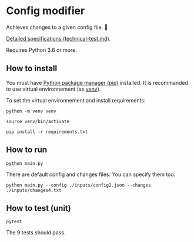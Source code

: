 # Config modifier

Achieves changes to a given config file. :rocket:

[Detailed specifications (technical-test.md)](technical-test.md).

Requires Python 3.6 or more.

## How to install


You must have [Python package manager (pip)](https://pypi.org/project/pip/) installed. It is recommanded to use virtual environnement (as [venv](https://docs.python.org/3/library/venv.html)).

To set the virtual environnement and install requirements:

```
python -m venv venv

source venv/bin/activate

pip install -r requirements.txt
```

## How to run

```
python main.py
```

There are default config and changes files. You can specify them too.

```
python main.py --config ./inputs/config2.json --changes ./inputs/changes4.txt
```



## How to test (unit)

```
pytest
```

The 9 tests should pass.




